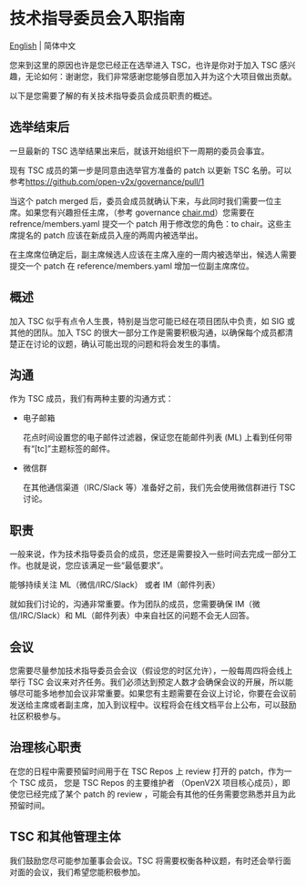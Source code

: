 # 技术指导委员会入职指南

[English](/reference/tsc-guide.md) | 简体中文

您来到这里的原因也许是您已经正在选举进入 TSC，也许是你对于加入 TSC 感兴趣，无论如何：谢谢您，我们非常感谢您能够自愿加入并为这个大项目做出贡献。

以下是您需要了解的有关技术指导委员会成员职责的概述。

## 选举结束后

一旦最新的 TSC 选举结果出来后，就该开始组织下一周期的委员会事宜。

现有 TSC 成员的第一步是同意由选举官方准备的 patch 以更新 TSC 名册。可以参考<https://github.com/open-v2x/governance/pull/1>

当这个 patch merged 后，委员会成员就确认下来，与此同时我们需要一位主席。如果您有兴趣担任主席，（参考 governance
[chair.md](chair-zh_CN.md)）您需要在 refrence/members.yaml 提交一个 patch 用于修改您的角色：to chair。这些主席提名的 patch
应该在新成员入座的两周内被选举出。

在主席席位确定后，副主席候选人应该在主席入座的一周内被选举出，候选人需要提交一个 patch 在 reference/members.yaml 增加一位副主席席位。

## 概述

加入 TSC 似乎有点令人生畏，特别是当您可能已经在项目团队中负责，如 SIG 或其他的团队。加入 TSC
的很大一部分工作是需要积极沟通，以确保每个成员都清楚正在讨论的议题，确认可能出现的问题和将会发生的事情。

## 沟通

作为 TSC 成员，我们有两种主要的沟通方式：

- 电子邮箱

  花点时间设置您的电子邮件过滤器，保证您在能邮件列表 (ML) 上看到任何带有“[tc]”主题标签的邮件。

- 微信群

  在其他通信渠道（IRC/Slack 等）准备好之前，我们先会使用微信群进行 TSC 讨论。

## 职责

一般来说，作为技术指导委员会的成员，您还是需要投入一些时间去完成一部分工作。也就是说，您应该满足一些“最低要求”。

能够持续关注 ML（微信/IRC/Slack） 或者 IM（邮件列表）

就如我们讨论的，沟通非常重要。作为团队的成员，您需要确保 IM（微信/IRC/Slack）和 ML（邮件列表）中来自社区的问题不会无人回答。

## 会议

您需要尽量参加技术指导委员会会议（假设您的时区允许），一般每周四将会线上举行 TSC
会议来对齐任务。我们必须达到预定人数才会确保会议的开展，所以能够尽可能多地参加会议非常重要。如果您有主题需要在会议上讨论，你要在会议前发送给主席或者副主席，加入到议程中。议程将会在线文档平台上公布，可以鼓励社区积极参与。

## 治理核心职责

在您的日程中需要预留时间用于在 TSC Repos 上 review 打开的 patch，作为一个 TSC 成员， 您是 TSC Repos 的主要维护者 （OpenV2X
项目核心成员），即使您已经完成了某个 patch 的 review ，可能会有其他的任务需要您熟悉并且为此预留时间。

## TSC 和其他管理主体

我们鼓励您尽可能参加董事会会议。TSC 将需要权衡各种议题，有时还会举行面对面的会议，我们希望您能积极参加。
